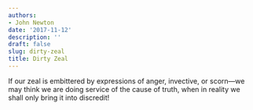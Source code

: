 ```yaml
---
authors:
- John Newton
date: '2017-11-12'
description: ''
draft: false
slug: dirty-zeal
title: Dirty Zeal
---
```

If our zeal is embittered by expressions of anger, invective, or scorn—we may think we are doing service of the cause of truth, when in reality we shall only bring it into discredit!



